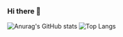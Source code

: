 ### Hi there 👋

![Anurag's GitHub stats](https://github-readme-stats.vercel.app/api?username=OhBlockByJames&show_icons=true&theme=radical)
![Top Langs](https://github-readme-stats.vercel.app/api/top-langs/?username=OhBlockByJames&layout=compact&hide=html)
